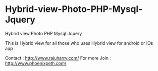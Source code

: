 # Hybrid-view-Photo-PHP-Mysql-Jquery
Hybrid view Photo PHP Mysql Jquery

This is Hybrid view for all those who uses Hybrid view for android or IOs app

Contact : http://www.rajuharry.com/
For more Join : http://www.phoenixpeth.com/
